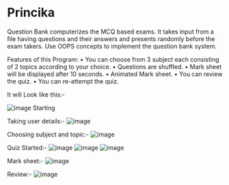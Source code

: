 # Princika
Question Bank computerizes the MCQ based  exams. It takes input from a file having  questions and their answers and presents  randomly before the exam takers. Use OOPS  concepts to implement the question bank  system.

Features of this Program:
• You can choose from 3 subject
each consisting of 2 topics
according to your choice.
• Questions are shuffled.
• Mark sheet will be displayed after
10 seconds.
• Animated Mark sheet.
• You can review the quiz.
• You can re-attempt the quiz.

It will Look like this:-


![image](https://user-images.githubusercontent.com/88227627/127734759-2c149c6e-1a86-4a6c-aead-f2baba5e38d4.png)
                             Starting

Taking user details:-
![image](https://user-images.githubusercontent.com/88227627/127734785-f2825c1a-0020-4d0c-a36a-5eb5f91d8ebc.png)

Choosing subject and topic:-
![image](https://user-images.githubusercontent.com/88227627/127734821-b68111ee-e61b-4780-ae2c-0071d77defef.png)


Quiz Started:-
![image](https://user-images.githubusercontent.com/88227627/128470418-47c6a4e7-fc70-4c90-8e74-846886c30f49.png)
![image](https://user-images.githubusercontent.com/88227627/128470537-bb7436f5-cb60-4475-95df-994193487686.png)
![image](https://user-images.githubusercontent.com/88227627/128470654-2dbc0ee0-3c9b-41b0-8cb9-88b96e96a9ef.png)


Mark sheet:-
![image](https://user-images.githubusercontent.com/88227627/128470818-61290fe7-12f8-47fc-8aac-c9de059363d8.png)

Review:-
![image](https://user-images.githubusercontent.com/88227627/128471020-3f03baff-74aa-4295-bd1f-514bed124a97.png)
